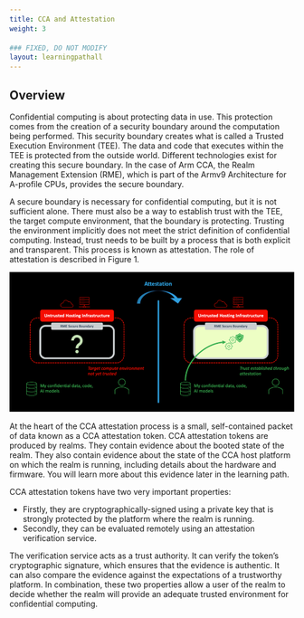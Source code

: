 ```yaml
---
title: CCA and Attestation 
weight: 3

### FIXED, DO NOT MODIFY
layout: learningpathall
---
```

## Overview
Confidential computing is about protecting data in use. This protection comes from the creation of a security boundary around the computation being performed. This security boundary creates what is called a Trusted Execution Environment (TEE). The data and code that executes within the TEE is protected from the outside world. Different technologies exist for creating this secure boundary. In the case of Arm CCA, the Realm Management Extension (RME), which is part of the Armv9 Architecture for A-profile CPUs, provides the secure boundary.

A secure boundary is necessary for confidential computing, but it is not sufficient alone. There must also be a way to establish trust with the TEE, the target compute environment, that the boundary is protecting. Trusting the environment implicitly does not meet the strict definition of confidential computing. Instead, trust needs to be built by a process that is both explicit and transparent. This process is known as attestation. The role of attestation is described in Figure 1.

![Attestation role alt-text#center](./attestation-role.png "Figure 1: The Role of Attestation")


At the heart of the CCA attestation process is a small, self-contained packet of data known as a CCA attestation token. CCA attestation tokens are produced by realms. They contain evidence about the booted state of the realm. They also contain evidence about the state of the CCA host platform on which the realm is running, including details about the hardware and firmware. You will learn more about this evidence later in the learning path.

CCA attestation tokens have two very important properties:

* Firstly, they are cryptographically-signed using a private key that is strongly protected by the platform where the realm is running. 
* Secondly, they can be evaluated remotely using an attestation verification service. 

The verification service acts as a trust authority. It can verify the token’s cryptographic signature, which ensures that the evidence is authentic. It can also compare the evidence against the expectations of a trustworthy platform. In combination, these two properties allow a user of the realm to decide whether the realm will provide an adequate trusted environment for confidential computing.

